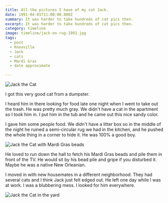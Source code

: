 ```yaml
---
title: All the pictures I have of my cat Jack.
date: 1991-04-01T11:00:00.000Z
summary: It was harder to take hundreds of cat pics then.
excerpt: It was harder to take hundreds of cat pics then.
category: timeline
image: timeline/jack-on-rug-1991.jpg
tags:
  - post 
  - Knoxville
  - Jack
  - cats
  - Mardi Gras
  - date approximate

---
```


![Jack the Cat](/static/img/timeline/jack/jack-on-rug-1991.jpg "Jack the Cat")

I got this very good cat from a dumpster.

I heard him in there looking for food late one night when I went to take out the trash. He was pretty much gray. We didn't have a cat in the apartment so I took him in. I put him in the tub and he came out this nice sandy color.

I gave him some people food. We didn't have a litter box so in the middle of the night he ruined a semi-circular rug we had in the kitchen, and he pushed the whole thing in a corner to hide it. He was 100% a good boy.

![Jack the Cat with Mardi Gras beads](/static/img/timeline/jack/jack-mardi-gras-beads.jpg "Jack the Cat with Mardi Gras beads")

He loved to run down the hall to fetch his Mardi Gras beads and pile them in front of the TV. He would sit by his bead pile and gripe if you disturbed it. Maybe he was a native New Orleanian.

I moved in with new housemates in a different neighborhood. They had several cats and I think Jack just felt edged out. He left one day while I was at work. I was a blubbering mess. I looked for him everywhere.

![Jack the Cat in the yard](/static/img/timeline/jack/jack-in-yard-1991.jpg "Jack the Cat in the yard")